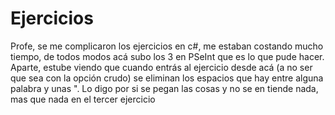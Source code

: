 # Ejercicios
Profe, se me complicaron los ejercicios en c#, me estaban costando mucho tiempo, de todos modos acá subo los 3 en PSeInt que es lo que pude hacer.
Aparte, estube viendo que cuando entrás al ejercicio desde acá  (a no ser que sea con la opción crudo) se eliminan los espacios que hay entre alguna palabra y unas ". 
Lo digo por si se pegan las cosas y no se en tiende nada, mas que nada en el tercer ejercicio
